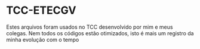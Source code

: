 # TCC-ETECGV
Estes arquivos foram usados no TCC desenvolvido por mim e meus colegas. Nem todos os códigos estão otimizados, isto é mais um registro da minha evolução com o tempo
